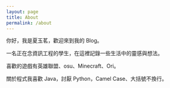 ```yaml
---
layout: page
title: About
permalink: /about
---
```


你好，我是夏玉茗，歡迎來到我的 Blog。

一名正在念資訊工程的學生，在這裡記錄一些生活中的靈感與想法。

喜歡的遊戲有英雄聯盟、osu、Minecraft、Ori。

關於程式我喜歡 Java，討厭 Python，Camel Case、大括號不換行。